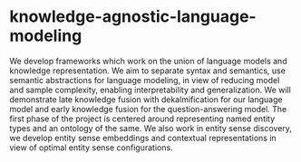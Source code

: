 # knowledge-agnostic-language-modeling

We develop frameworks which work on the union of language models and knowledge representation.
We aim to separate syntax and semantics, use semantic abstractions for language modeling, in view of reducing model and sample complexity,
enabling interpretability and generalization. 
We will demonstrate late knowledge fusion with dekalmification for our language model and early knowledge fusion for the question-answering model. 
The first phase of the project is centered around representing named entity types and an ontology of the same. 
We also work in entity sense discovery, we develop entity sense embeddings and contextual representations in view of optimal entity sense configurations.
